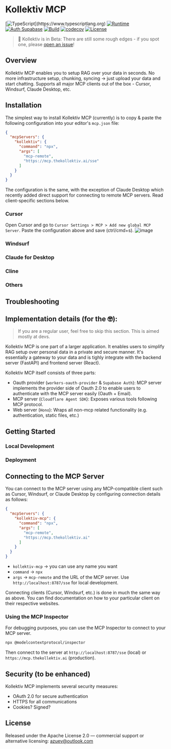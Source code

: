# Kollektiv MCP

[![TypeScript](https://img.shields.io/badge/dynamic/regex?url=https%3A%2F%2Fgithub.com%2Falexander-zuev%2Fkollektiv-mcp%2Fraw%2Fmain%2Fpackage.json&search=%22typescript%22%3A%5Cs*%22%5C%5E%3F(%5B0-9%5D%2B%5C.%5B0-9%5D%2B)&replace=%241&logo=typescript&label=TypeScript)](https://www.typescriptlang.org)
[![Runtime](https://img.shields.io/badge/Runtime-Cloudflare%20Workers-orange?logo=cloudflare)](https://workers.cloudflare.com/)
[![Auth Supabase](https://img.shields.io/badge/Auth-Supabase-3ecf8e?logo=supabase)](https://supabase.io/)
[![Build](https://github.com/alexander-zuev/kollektiv-mcp/actions/workflows/ci.yaml/badge.svg)](https://github.com/alexander-zuev/kollektiv-mcp/actions)
[![codecov](https://codecov.io/gh/alexander-zuev/kollektiv-mcp/graph/badge.svg)](https://codecov.io/gh/alexander-zuev/kollektiv-mcp)
[![License](https://img.shields.io/badge/License-Apache--2.0-blue?logo=apache&logoColor=white)](LICENSE)

> 🧪 Kollektiv is in Beta:
> There are still some rough edges - if you spot one,
> please [open an issue](https://github.com/alexander-zuev/kollektiv-mcp/issues/new)!

## Overview

Kollektiv MCP enables you to setup RAG over your data in seconds. No more infrastructure setup,
chunking, syncing -> just upload your data and start chatting. Supports all major MCP clients
out of the box - Cursor, Windsurf, Claude Desktop, etc.

## Installation

The simplest way to install Kollektiv MCP (currently) is to copy & paste the following
configuration into your editor's `mcp.json` file:

```json
{
  "mcpServers": {
    "kollektiv": {
      "command": "npx",
      "args": [
        "mcp-remote",
        "https://mcp.thekollektiv.ai/sse"
      ]
    }
  }
}
```

The configuration is the same, with the exception of Claude Desktop which recently added direct
support for connecting to remote MCP servers. Read client-specific sections below.

### Cursor

Open Cursor and go to `Cursor Settings > MCP > Add new global MCP Server`. Paste the configuration
above and save (ctrl/cmd+s).
![image](https://github.com/user-attachments/assets/b5f4ab86-1a84-475d-a191-4ad0e1f8e965)

### Windsurf

### Claude for Desktop

### Cline

### Others

## Troubleshooting

## Implementation details (for the 🤓):

> If you are a regular user, feel free to skip this section. This is aimed mostly at devs.

Kollektiv MCP is one part of a larger application. It enables users to simplify RAG setup over
personal data in a private and secure manner. It's essentially a gateway to your data and is
tighly integrate with the backend server (FastAPI) and frontend server (React).

Kollektiv MCP itself consists of three parts:

- Oauth provider (`workers-oauth-provider` & `Supabase Auth`): MCP server implements the provider
  side of Oauth 2.0 to enable users to
  authenticate with the MCP server easily (Oauth + Email).
- MCP server (`Cloudflare Agent SDK`): Exposes various tools following MCP protocol.
- Web server (`Hono`): Wraps all non-mcp related functionality (e.g. authentication, static files,
  etc.)

## Getting Started

### Local Development

### Deployment

## Connecting to the MCP Server

You can connect to the MCP server using any MCP-compatible client such as Cursor, Windsurf, or
Claude Desktop by configuring connection details as follows:

```json
{
  "mcpServers": {
    "kollektiv-mcp": {
      "command": "npx",
      "args": [
        "mcp-remote",
        "https://mcp.thekollektiv.ai"
      ]
    }
  }
}
```

- `kollektiv-mcp` -> you can use any name you want
- `command` -> `npx`
- `args` -> `mcp-remote` and the URL of the MCP server. Use `http://localhost:8787/sse` for local
  development.

Connecting clients (Cursor, Windsurf, etc.) is done in much the same way as above. You can find
documentation on how to your particular client on their respective websites.

### Using the MCP Inspector

For debugging purposes, you can use the MCP Inspector to connect to your MCP server.

```bash
npx @modelcontextprotocol/inspector
```

Then connect to the server at `http://localhost:8787/sse` (local) or `https://mcp.thekollektiv.ai`
(production).

## Security (to be enhanced)

Kollektiv MCP implements several security measures:

- OAuth 2.0 for secure authentication
- HTTPS for all communications
- Cookies? Signed?

## License

Released under the Apache License 2.0 — commercial support or alternative licensing:
azuev@outlook.com